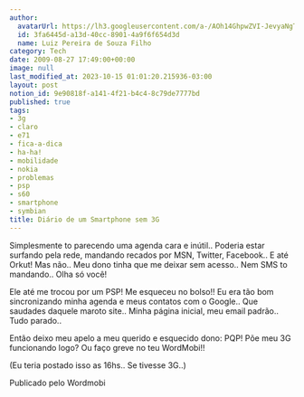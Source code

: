 ```yaml
---
author:
  avatarUrl: https://lh3.googleusercontent.com/a-/AOh14GhpwZVI-JevyaNgTdlrOT6YN20cI6V9Kxtq38Ij8AQ=s100
  id: 3fa6445d-a13d-40cc-8901-4a9f6f654d3d
  name: Luiz Pereira de Souza Filho
category: Tech
date: 2009-08-27 17:49:00+00:00
image: null
last_modified_at: 2023-10-15 01:01:20.215936-03:00
layout: post
notion_id: 9e90818f-a141-4f21-b4c4-8c79de7777bd
published: true
tags:
- 3g
- claro
- e71
- fica-a-dica
- ha-ha!
- mobilidade
- nokia
- problemas
- psp
- s60
- smartphone
- symbian
title: Diário de um Smartphone sem 3G
---
```


Simplesmente to parecendo uma agenda cara e inútil.. Poderia estar surfando pela rede, mandando recados por MSN, Twitter, Facebook.. E até Orkut! Mas não.. Meu dono tinha que me deixar sem acesso.. Nem SMS to mandando.. Olha só você!

Ele até me trocou por um PSP! Me esqueceu no bolso!! Eu era tão bom sincronizando minha agenda e meus contatos com o Google.. Que saudades daquele maroto site.. Minha página inicial, meu email padrão.. Tudo parado..

Então deixo meu apelo a meu querido e esquecido dono: PQP! Põe meu 3G funcionando logo? Ou faço greve no teu WordMobi!!

(Eu teria postado isso as 16hs.. Se tivesse 3G..)

Publicado pelo Wordmobi

